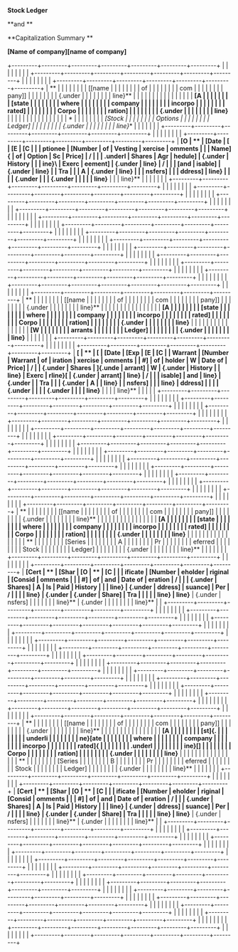 **Stock Ledger**

**and **

**Capitalization Summary **

**\[Name of company\]\[name of company\]**

+---------+---------+---------+---------+---------+---------+---------+
|         |         |         |         |         |         |         |
+---------+---------+---------+---------+---------+---------+---------+
|         |         |         |         |         |         |         |
+---------+---------+---------+---------+---------+---------+---------+
| **      |         |         |         |         |         |         |
| [\[name |         |         |         |         |         |         |
| of      |         |         |         |         |         |         |
| com     |         |         |         |         |         |         |
| pany\]] |         |         |         |         |         |         |
| {.under |         |         |         |         |         |         |
| line}** |         |         |         |         |         |         |
|         |         |         |         |         |         |         |
| **[A    |         |         |         |         |         |         |
| \[state |         |         |         |         |         |         |
| where   |         |         |         |         |         |         |
| company |         |         |         |         |         |         |
| incorpo |         |         |         |         |         |         |
| rated\] |         |         |         |         |         |         |
| Corpo   |         |         |         |         |         |         |
| ration] |         |         |         |         |         |         |
| {.under |         |         |         |         |         |         |
| line}** |         |         |         |         |         |         |
|         |         |         |         |         |         |         |
| *       |         |         |         |         |         |         |
| *[Stock |         |         |         |         |         |         |
| Options |         |         |         |         |         |         |
| Ledger] |         |         |         |         |         |         |
| {.under |         |         |         |         |         |         |
| line}** |         |         |         |         |         |         |
+---------+---------+---------+---------+---------+---------+---------+
|         |         |         |         |         |         |         |
+---------+---------+---------+---------+---------+---------+---------+
| **[O    | **      | **[Date | **[     | **[E    | **[C    |         |
| ptionee | [Number | of      | Vesting | xercise | omments |         |
| Name]{  | of      | Option  | Sc      | Price]  | /       |         |
| .underl | Shares  | Agr     | hedule] | {.under | History |         |
| ine}**\ | Exerc   | eement] | {.under | line}** | /       |         |
| **[and  | isable] | {.under | line}** |         | Tra     |         |
| A       | {.under | line}** |         |         | nsfers] |         |
| ddress] | line}** |         |         |         | {.under |         |
| {.under |         |         |         |         | line}** |         |
| line}** |         |         |         |         |         |         |
+---------+---------+---------+---------+---------+---------+---------+
|         |         |         |         |         |         |         |
+---------+---------+---------+---------+---------+---------+---------+
|         |         |         |         |         |         |         |
+---------+---------+---------+---------+---------+---------+---------+
|         |         |         |         |         |         |         |
+---------+---------+---------+---------+---------+---------+---------+
|         |         |         |         |         |         |         |
+---------+---------+---------+---------+---------+---------+---------+
|         |         |         |         |         |         |         |
+---------+---------+---------+---------+---------+---------+---------+
|         |         |         |         |         |         |         |
+---------+---------+---------+---------+---------+---------+---------+
|         |         |         |         |         |         |         |
+---------+---------+---------+---------+---------+---------+---------+
|         |         |         |         |         |         |         |
+---------+---------+---------+---------+---------+---------+---------+
|         |         |         |         |         |         |         |
+---------+---------+---------+---------+---------+---------+---------+
|         |         |         |         |         |         |         |
+---------+---------+---------+---------+---------+---------+---------+
|         |         |         |         |         |         |         |
+---------+---------+---------+---------+---------+---------+---------+
|         |         |         |         |         |         |         |
+---------+---------+---------+---------+---------+---------+---------+
|         |         |         |         |         |         |         |
+---------+---------+---------+---------+---------+---------+---------+
| **      |         |         |         |         |         |         |
| [\[name |         |         |         |         |         |         |
| of      |         |         |         |         |         |         |
| com     |         |         |         |         |         |         |
| pany\]] |         |         |         |         |         |         |
| {.under |         |         |         |         |         |         |
| line}** |         |         |         |         |         |         |
|         |         |         |         |         |         |         |
| **[A    |         |         |         |         |         |         |
| \[state |         |         |         |         |         |         |
| where   |         |         |         |         |         |         |
| company |         |         |         |         |         |         |
| incorpo |         |         |         |         |         |         |
| rated\] |         |         |         |         |         |         |
| Corpo   |         |         |         |         |         |         |
| ration] |         |         |         |         |         |         |
| {.under |         |         |         |         |         |         |
| line}** |         |         |         |         |         |         |
|         |         |         |         |         |         |         |
| **[W    |         |         |         |         |         |         |
| arrants |         |         |         |         |         |         |
| Ledger] |         |         |         |         |         |         |
| {.under |         |         |         |         |         |         |
| line}** |         |         |         |         |         |         |
+---------+---------+---------+---------+---------+---------+---------+
|         |         |         |         |         |         |         |
+---------+---------+---------+---------+---------+---------+---------+
| **[     | **      | **[     | **[Date | **[Exp  | **[E    | **[C    |
| Warrant | [Number | Warrant | of      | iration | xercise | omments |
| \#]     | of      | holder  | W       | Date of | Price]  | /       |
| {.under | Shares  | ]{.unde | arrant] | W       | {.under | History |
| line}** | Exerc   | rline}[ | {.under | arrant] | line}** | /       |
|         | isable] | and     | line}** | {.under |         | Tra     |
|         | {.under | A       |         | line}** |         | nsfers] |
|         | line}** | ddress] |         |         |         | {.under |
|         |         | {.under |         |         |         | line}** |
|         |         | line}** |         |         |         |         |
+---------+---------+---------+---------+---------+---------+---------+
|         |         |         |         |         |         |         |
+---------+---------+---------+---------+---------+---------+---------+
|         |         |         |         |         |         |         |
+---------+---------+---------+---------+---------+---------+---------+
|         |         |         |         |         |         |         |
+---------+---------+---------+---------+---------+---------+---------+
|         |         |         |         |         |         |         |
+---------+---------+---------+---------+---------+---------+---------+
|         |         |         |         |         |         |         |
+---------+---------+---------+---------+---------+---------+---------+
|         |         |         |         |         |         |         |
+---------+---------+---------+---------+---------+---------+---------+
|         |         |         |         |         |         |         |
+---------+---------+---------+---------+---------+---------+---------+
|         |         |         |         |         |         |         |
+---------+---------+---------+---------+---------+---------+---------+
|         |         |         |         |         |         |         |
+---------+---------+---------+---------+---------+---------+---------+
|         |         |         |         |         |         |         |
+---------+---------+---------+---------+---------+---------+---------+
|         |         |         |         |         |         |         |
+---------+---------+---------+---------+---------+---------+---------+
|         |         |         |         |         |         |         |
+---------+---------+---------+---------+---------+---------+---------+
|         |         |         |         |         |         |         |
+---------+---------+---------+---------+---------+---------+---------+
| **      |         |         |         |         |         |         |
| [\[name |         |         |         |         |         |         |
| of      |         |         |         |         |         |         |
| com     |         |         |         |         |         |         |
| pany\]] |         |         |         |         |         |         |
| {.under |         |         |         |         |         |         |
| line}** |         |         |         |         |         |         |
|         |         |         |         |         |         |         |
| **[A    |         |         |         |         |         |         |
| \[state |         |         |         |         |         |         |
| where   |         |         |         |         |         |         |
| company |         |         |         |         |         |         |
| incorpo |         |         |         |         |         |         |
| rated\] |         |         |         |         |         |         |
| Corpo   |         |         |         |         |         |         |
| ration] |         |         |         |         |         |         |
| {.under |         |         |         |         |         |         |
| line}** |         |         |         |         |         |         |
|         |         |         |         |         |         |         |
| **      |         |         |         |         |         |         |
| [Series |         |         |         |         |         |         |
| A       |         |         |         |         |         |         |
| Pr      |         |         |         |         |         |         |
| eferred |         |         |         |         |         |         |
| Stock   |         |         |         |         |         |         |
| Ledger] |         |         |         |         |         |         |
| {.under |         |         |         |         |         |         |
| line}** |         |         |         |         |         |         |
+---------+---------+---------+---------+---------+---------+---------+
|         |         |         |         |         |         |         |
+---------+---------+---------+---------+---------+---------+---------+
| **[Cert | **      | **[Shar | **[O    | **      | **[C    |         |
| ificate | [Number | eholder | riginal | [Consid | omments |         |
| \#]     | of      | and     | Date of | eration | /       |         |
| {.under | Shares] | A       | Is      | Paid    | History |         |
| line}** | {.under | ddress] | suance] | Per     | /       |         |
|         | line}** | {.under | {.under | Share]  | Tra     |         |
|         |         | line}** | line}** | {.under | nsfers] |         |
|         |         |         |         | line}** | {.under |         |
|         |         |         |         |         | line}** |         |
+---------+---------+---------+---------+---------+---------+---------+
|         |         |         |         |         |         |         |
+---------+---------+---------+---------+---------+---------+---------+
|         |         |         |         |         |         |         |
+---------+---------+---------+---------+---------+---------+---------+
|         |         |         |         |         |         |         |
+---------+---------+---------+---------+---------+---------+---------+
|         |         |         |         |         |         |         |
+---------+---------+---------+---------+---------+---------+---------+
|         |         |         |         |         |         |         |
+---------+---------+---------+---------+---------+---------+---------+
|         |         |         |         |         |         |         |
+---------+---------+---------+---------+---------+---------+---------+
|         |         |         |         |         |         |         |
+---------+---------+---------+---------+---------+---------+---------+
|         |         |         |         |         |         |         |
+---------+---------+---------+---------+---------+---------+---------+
|         |         |         |         |         |         |         |
+---------+---------+---------+---------+---------+---------+---------+
|         |         |         |         |         |         |         |
+---------+---------+---------+---------+---------+---------+---------+
|         |         |         |         |         |         |         |
+---------+---------+---------+---------+---------+---------+---------+
|         |         |         |         |         |         |         |
+---------+---------+---------+---------+---------+---------+---------+
|         |         |         |         |         |         |         |
+---------+---------+---------+---------+---------+---------+---------+
| **      |         |         |         |         |         |         |
| [\[name |         |         |         |         |         |         |
| of      |         |         |         |         |         |         |
| com     |         |         |         |         |         |         |
| pany\]] |         |         |         |         |         |         |
| {.under |         |         |         |         |         |         |
| line}** |         |         |         |         |         |         |
|         |         |         |         |         |         |         |
| **[A    |         |         |         |         |         |         |
| \[st]{. |         |         |         |         |         |         |
| underli |         |         |         |         |         |         |
| ne}[ate |         |         |         |         |         |         |
| where   |         |         |         |         |         |         |
| company |         |         |         |         |         |         |
| incorpo |         |         |         |         |         |         |
| rated]{ |         |         |         |         |         |         |
| .underl |         |         |         |         |         |         |
| ine}[\] |         |         |         |         |         |         |
| Corpo   |         |         |         |         |         |         |
| ration] |         |         |         |         |         |         |
| {.under |         |         |         |         |         |         |
| line}** |         |         |         |         |         |         |
|         |         |         |         |         |         |         |
| **      |         |         |         |         |         |         |
| [Series |         |         |         |         |         |         |
| B       |         |         |         |         |         |         |
| Pr      |         |         |         |         |         |         |
| eferred |         |         |         |         |         |         |
| Stock   |         |         |         |         |         |         |
| Ledger] |         |         |         |         |         |         |
| {.under |         |         |         |         |         |         |
| line}** |         |         |         |         |         |         |
+---------+---------+---------+---------+---------+---------+---------+
|         |         |         |         |         |         |         |
+---------+---------+---------+---------+---------+---------+---------+
| **[Cert | **      | **[Shar | **[O    | **      | **[C    |         |
| ificate | [Number | eholder | riginal | [Consid | omments |         |
| \#]     | of      | and     | Date of | eration | /       |         |
| {.under | Shares] | A       | Is      | Paid    | History |         |
| line}** | {.under | ddress] | suance] | Per     | /       |         |
|         | line}** | {.under | {.under | Share]  | Tra     |         |
|         |         | line}** | line}** | {.under | nsfers] |         |
|         |         |         |         | line}** | {.under |         |
|         |         |         |         |         | line}** |         |
+---------+---------+---------+---------+---------+---------+---------+
|         |         |         |         |         |         |         |
+---------+---------+---------+---------+---------+---------+---------+
|         |         |         |         |         |         |         |
+---------+---------+---------+---------+---------+---------+---------+
|         |         |         |         |         |         |         |
+---------+---------+---------+---------+---------+---------+---------+
|         |         |         |         |         |         |         |
+---------+---------+---------+---------+---------+---------+---------+
|         |         |         |         |         |         |         |
+---------+---------+---------+---------+---------+---------+---------+
|         |         |         |         |         |         |         |
+---------+---------+---------+---------+---------+---------+---------+
|         |         |         |         |         |         |         |
+---------+---------+---------+---------+---------+---------+---------+
|         |         |         |         |         |         |         |
+---------+---------+---------+---------+---------+---------+---------+
|         |         |         |         |         |         |         |
+---------+---------+---------+---------+---------+---------+---------+
|         |         |         |         |         |         |         |
+---------+---------+---------+---------+---------+---------+---------+
|         |         |         |         |         |         |         |
+---------+---------+---------+---------+---------+---------+---------+
|         |         |         |         |         |         |         |
+---------+---------+---------+---------+---------+---------+---------+
|         |         |         |         |         |         |         |
+---------+---------+---------+---------+---------+---------+---------+
